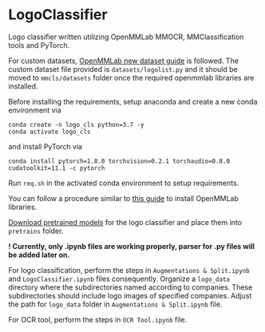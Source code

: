 # LogoClassifier

Logo classifier written utilizing OpenMMLab MMOCR, MMClassification tools and PyTorch.

For custom datasets, [OpenMMLab new dataset guide](https://github.com/open-mmlab/mmclassification/blob/master/docs/tutorials/new_dataset.md)  is followed. The custom dataset file provided is `datasets/logolist.py` and it should be moved to `mmcls/datasets` folder once the required openmmlab libraries are installed.

Before installing the requirements, setup anaconda and create a new conda environment via 

```shell
conda create -n logo_cls python=3.7 -y
conda activate logo_cls 
```
 
and install PyTorch via
 
```shell
conda install pytorch=1.8.0 torchvision=0.2.1 torchaudio=0.8.0 cudatoolkit=11.1 -c pytorch
```

Run `req.sh` in the activated conda environment to setup requirements.

You can follow a procedure similar to [this guide](https://github.com/open-mmlab/mmclassification/blob/master/docs/install.md) to install OpenMMLab libraries. 

[Download pretrained models](https://drive.google.com/drive/folders/11u3pvnoTxQb_u8i989zFG5ejIu7-l3Ax?usp=sharing) for the logo classifier and place them into `pretrains` folder.

**! Currently, only .ipynb files are working properly, parser for .py files will be added later on.**

For logo classification, perform the steps in `Augmentations & Split.ipynb` and `LogoClassifier.ipynb` files consequently. Organize a `logo_data` directory where the subdirectories named according to companies. These subdirectories should include logo images of specified companies. Adjust the path for `logo_data` folder in `Augmentations & Split.ipynb` file.

For OCR tool, perform the steps in `OCR Tool.ipynb` file.
